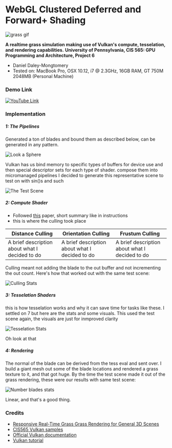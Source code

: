 
WebGL Clustered Deferred and Forward+ Shading
======================

![grass gif](img/demo.gif)

**A realtime grass simulation making use of Vulkan's compute, tesselation, and rendering capabilities.**
**University of Pennsylvania, CIS 565: GPU Programming and Architecture, Project 6**

* Daniel Daley-Mongtomery
* Tested on: MacBook Pro, OSX 10.12, i7 @ 2.3GHz, 16GB RAM, GT 750M 2048MB (Personal Machine)

### Demo Link

[![YouTube Link](img/youtubelink.PNG)](https://www.youtube.com/watch?v=rpcss9_z4yU)

### Implementation

##### 1: The Pipelines
Generated a ton of blades and bound them as described below, can be generated in any pattern.

![Look a Sphere](img/Sphere.png)

Vulkan has us bind memory to specific types of buffers for device use and then special descriptor sets for each type of shader. compose them into micromanaged pipelines I decided to generate this representative scene to test on with sin()s and such

![The Test Scene](img/scene.PNG)

##### 2: Compute Shader
- Followed [this](https://www.cg.tuwien.ac.at/research/publications/2017/JAHRMANN-2017-RRTG/JAHRMANN-2017-RRTG-draft.pdf) paper, short summary like in instructions
- this is where the culling took place

Distance Culling | Orientation Culling | Frustum Culling
--- | --- | ---
A brief description about what I decided to do | A brief description about what I decided to do | A brief description about what I decided to do

Culling meant not adding the blade to the out buffer and not incrementing the out count. Here's how that worked out with the same test scene:

![Culling Stats](img/Culling.png)

##### 3: Tesselation Shaders

this is how tesselation works and why it can save time for tasks like these. I settled on 7 but here are the stats and some visuals. This used the test scene again, the visuals are just for inmproved clarity

![Tesselation Stats](img/1.jpg)

Oh look at that

##### 4: Rendering

The normal of the blade can be derived from the tess eval and sent over. I build a giant mesh out some of the blade locations and rendered a grass texture to it, and that got huge. By the time the test scene made it out of the grass rendering, these were our results with same test scene:

![Number blades stats](img/NumBlades.png)

Linear, and that's a good thing. 

### Credits

* [Responsive Real-Time Grass Grass Rendering for General 3D Scenes](https://www.cg.tuwien.ac.at/research/publications/2017/JAHRMANN-2017-RRTG/JAHRMANN-2017-RRTG-draft.pdf)
* [CIS565 Vulkan samples](https://github.com/CIS565-Fall-2017/Vulkan-Samples)
* [Official Vulkan documentation](https://www.khronos.org/registry/vulkan/)
* [Vulkan tutorial](https://vulkan-tutorial.com/)
